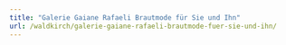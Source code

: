 ```yaml
---
title: "Galerie Gaiane Rafaeli Brautmode für Sie und Ihn"
url: /waldkirch/galerie-gaiane-rafaeli-brautmode-fuer-sie-und-ihn/
---
```

